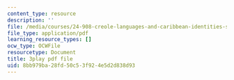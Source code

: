 ```yaml
---
content_type: resource
description: ''
file: /media/courses/24-908-creole-languages-and-caribbean-identities-spring-2017/8bb979ba28fd50c53f924e5d2d838d93_w-zdunIsHUU.pdf
file_type: application/pdf
learning_resource_types: []
ocw_type: OCWFile
resourcetype: Document
title: 3play pdf file
uid: 8bb979ba-28fd-50c5-3f92-4e5d2d838d93
---
```

